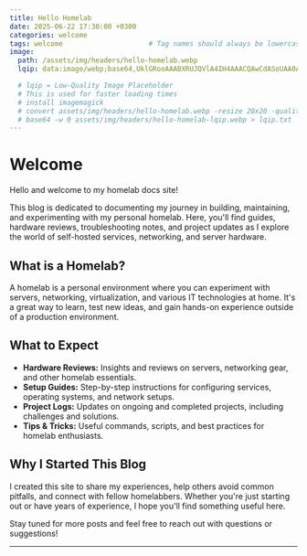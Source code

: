 ```yaml
---
title: Hello Homelab
date: 2025-06-22 17:30:00 +0300
categories: welcome
tags: welcome                     # Tag names should always be lowercase
image:
  path: /assets/img/headers/hello-homelab.webp
  lqip: data:image/webp;base64,UklGRooAAABXRUJQVlA4IH4AAACQAwCdASoUAA0APzmGulQvKSWjMAgB4CcJagCdABQrvAHdQDUAAP6pLVLpGl0c9u6xIVsdNb2Lhz2OyF9OqiH0wK/VVb7w7WE3Q4+ZEOT4GXGsIPpj8fTqXDnutfXN8r6CABGfEXjZ9/VoqZV+ElMQnd9kBnBJ0PgQTJ8AAAA=

  # lqip = Low-Quality Image Placeholder
  # This is used for faster loading times
  # install imagemagick
  # convert assets/img/headers/hello-homelab.webp -resize 20x20 -quality 20 -strip assets/img/headers/hello-homelab-lqip.webp
  # base64 -w 0 assets/img/headers/hello-homelab-lqip.webp > lqip.txt
---
```


# Welcome

Hello and welcome to my homelab docs site!

This blog is dedicated to documenting my journey in building, maintaining, and experimenting with my personal homelab. Here, you'll find guides, hardware reviews, troubleshooting notes, and project updates as I explore the world of self-hosted services, networking, and server hardware.

## What is a Homelab?

A homelab is a personal environment where you can experiment with servers, networking, virtualization, and various IT technologies at home. It's a great way to learn, test new ideas, and gain hands-on experience outside of a production environment.

## What to Expect

- **Hardware Reviews:** Insights and reviews on servers, networking gear, and other homelab essentials.
- **Setup Guides:** Step-by-step instructions for configuring services, operating systems, and network setups.
- **Project Logs:** Updates on ongoing and completed projects, including challenges and solutions.
- **Tips & Tricks:** Useful commands, scripts, and best practices for homelab enthusiasts.

## Why I Started This Blog

I created this site to share my experiences, help others avoid common pitfalls, and connect with fellow homelabbers. Whether you're just starting out or have years of experience, I hope you'll find something useful here.

Stay tuned for more posts and feel free to reach out with questions or suggestions!

---